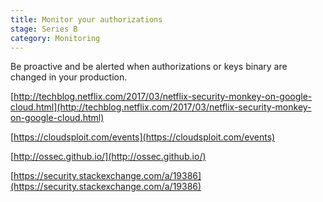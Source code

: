 ```yaml
---
title: Monitor your authorizations
stage: Series B
category: Monitoring
---
```

Be proactive and be alerted when authorizations or keys binary are changed in your production.

[http://techblog.netflix.com/2017/03/netflix-security-monkey-on-google-cloud.html](http://techblog.netflix.com/2017/03/netflix-security-monkey-on-google-cloud.html)

[https://cloudsploit.com/events](https://cloudsploit.com/events)

[http://ossec.github.io/](http://ossec.github.io/)

[https://security.stackexchange.com/a/19386](https://security.stackexchange.com/a/19386)
